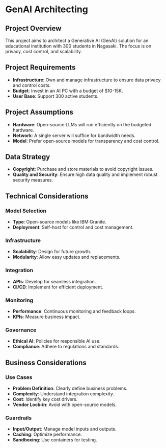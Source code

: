 # GenAI Architecting

## Project Overview

This project aims to architect a Generative AI (GenAI) solution for an educational institution with 300 students in Nagasaki. The focus is on privacy, cost control, and scalability.

## Project Requirements

- **Infrastructure**: Own and manage infrastructure to ensure data privacy and control costs.
- **Budget**: Invest in an AI PC with a budget of $10-15K.
- **User Base**: Support 300 active students.

## Project Assumptions

- **Hardware**: Open-source LLMs will run efficiently on the budgeted hardware.
- **Network**: A single server will suffice for bandwidth needs.
- **Model**: Prefer open-source models for transparency and cost control.

## Data Strategy

- **Copyright**: Purchase and store materials to avoid copyright issues.
- **Quality and Security**: Ensure high data quality and implement robust security measures.

## Technical Considerations

### Model Selection

- **Type**: Open-source models like IBM Granite.
- **Deployment**: Self-host for control and cost management.

### Infrastructure

- **Scalability**: Design for future growth.
- **Modularity**: Allow easy updates and replacements.

### Integration

- **APIs**: Develop for seamless integration.
- **CI/CD**: Implement for efficient deployment.

### Monitoring

- **Performance**: Continuous monitoring and feedback loops.
- **KPIs**: Measure business impact.

### Governance

- **Ethical AI**: Policies for responsible AI use.
- **Compliance**: Adhere to regulations and standards.

## Business Considerations

### Use Cases

- **Problem Definition**: Clearly define business problems.
- **Complexity**: Understand integration complexity.
- **Cost**: Identify key cost drivers.
- **Vendor Lock-in**: Avoid with open-source models.

### Guardrails

- **Input/Output**: Manage model inputs and outputs.
- **Caching**: Optimize performance.
- **Sandboxing**: Use containers for testing.